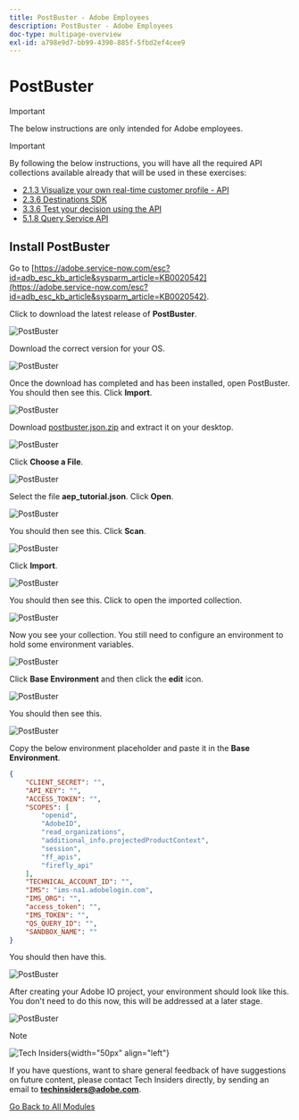 ```yaml
---
title: PostBuster - Adobe Employees
description: PostBuster - Adobe Employees
doc-type: multipage-overview
exl-id: a798e9d7-bb99-4390-885f-5fbd2ef4cee9
---
```

# PostBuster

>[!IMPORTANT]
>
>The below instructions are only intended for Adobe employees.

>[!IMPORTANT]
>
>By following the below instructions, you will have all the required API collections available already that will be used in these exercises:
>
>- [2.1.3 Visualize your own real-time customer profile - API](./modules/rtcdp-b2c/module2.1/ex3.md)
>- [2.3.6 Destinations SDK](./modules/rtcdp-b2c/module2.3/ex6.md)
>- [3.3.6 Test your decision using the API](./modules/ajo-b2c/module3.3/ex6.md)
>- [5.1.8 Query Service API](./modules/datadistiller/module5.1/ex8.md)

## Install PostBuster

Go to [https://adobe.service-now.com/esc?id=adb_esc_kb_article&sysparm_article=KB0020542](https://adobe.service-now.com/esc?id=adb_esc_kb_article&sysparm_article=KB0020542). 

Click to download the latest release of **PostBuster**.

![PostBuster](./assets/images/pb1.png)

Download the correct version for your OS.

![PostBuster](./assets/images/pb2.png)

Once the download has completed and has been installed, open PostBuster. You should then see this. Click **Import**.

![PostBuster](./assets/images/pb3.png)

Download [postbuster.json.zip](./assets/postman/postbuster.json.zip) and extract it on your desktop.

![PostBuster](./assets/images/pbpb.png)

Click **Choose a File**.

![PostBuster](./assets/images/pb4.png)

Select the file **aep_tutorial.json**. Click **Open**.

![PostBuster](./assets/images/pb5.png)

You should then see this. Click **Scan**.

![PostBuster](./assets/images/pb6.png)

Click **Import**.

![PostBuster](./assets/images/pb7.png)

You should then see this. Click to open the imported collection.

![PostBuster](./assets/images/pb8.png)

Now you see your collection. You still need to configure an environment to hold some environment variables.

![PostBuster](./assets/images/pb9.png)

Click **Base Environment** and then click the **edit** icon.

![PostBuster](./assets/images/pb10.png)

You should then see this.

![PostBuster](./assets/images/pb11.png)

Copy the below environment placeholder and paste it in the **Base Environment**.

```json
{
	"CLIENT_SECRET": "",
	"API_KEY": "",
	"ACCESS_TOKEN": "",
	"SCOPES": [
		"openid",
		"AdobeID",
		"read_organizations",
		"additional_info.projectedProductContext",
		"session",
		"ff_apis",
		"firefly_api"
	],
	"TECHNICAL_ACCOUNT_ID": "",
	"IMS": "ims-na1.adobelogin.com",
	"IMS_ORG": "",
	"access_token": "",
	"IMS_TOKEN": "",
	"QS_QUERY_ID": "",
	"SANDBOX_NAME": ""
}
```

You should then have this.

![PostBuster](./assets/images/pb12.png)

After creating your Adobe IO project, your environment should look like this. You don't need to do this now, this will be addressed at a later stage.

![PostBuster](./assets/images/pb13.png)

>[!NOTE]
>
>![Tech Insiders](./assets/images/techinsiders.png){width="50px" align="left"}
>
>If you have questions, want to share general feedback of have suggestions on future content, please contact Tech Insiders directly, by sending an email to **techinsiders@adobe.com**.

[Go Back to All Modules](./overview.md)
